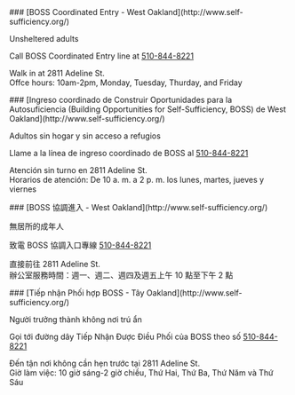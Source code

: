 <RenderIf language="en,tl">
### [BOSS Coordinated Entry - West Oakland](http://www.self-sufficiency.org/)

Unsheltered adults

Call BOSS Coordinated Entry line at [510-844-8221](tel:+1-510-844-8221)

Walk in at 2811 Adeline St.  
 Offce hours: 10am-2pm, Monday, Tuesday, Thurday, and Friday

</RenderIf>
<RenderIf language="es">
### [Ingreso coordinado de Construir Oportunidades para la Autosuficiencia (Building Opportunities for Self-Sufficiency, BOSS) de West Oakland](http://www.self-sufficiency.org/)

Adultos sin hogar y sin acceso a refugios

Llame a la línea de ingreso coordinado de BOSS al [510-844-8221](tel:+1-510-844-8221)

Atención sin turno en 2811 Adeline St.  
 Horarios de atención: De 10 a. m. a 2 p. m. los lunes, martes, jueves y viernes

</RenderIf>
<RenderIf language="zh">
### [BOSS 協調進入 - West Oakland](http://www.self-sufficiency.org/)

無居所的成年人

致電 BOSS 協調入口專線 [510-844-8221](tel:+1-510-844-8221)

直接前往 2811 Adeline St.  
 辦公室服務時間：週一、週二、週四及週五上午 10 點至下午 2 點

</RenderIf>
<RenderIf language="vi">
### [Tiếp nhận Phối hợp BOSS - Tây Oakland](http://www.self-sufficiency.org/)

Người trưởng thành không nơi trú ẩn

Gọi tới đường dây Tiếp Nhận Được Điều Phối của BOSS theo số [510-844-8221](tel:+1-510-844-8221)

Đến tận nơi không cần hẹn trước tại 2811 Adeline St.  
 Giờ làm việc: 10 giờ sáng-2 giờ chiều, Thứ Hai, Thứ Ba, Thứ Năm và Thứ Sáu

</RenderIf>
